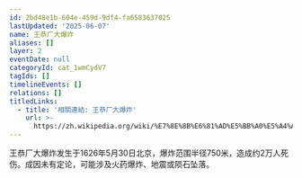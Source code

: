 ```yaml
---
id: 2bd48e1b-604e-459d-9df4-fa6583637025
lastUpdated: '2025-06-07'
name: 王恭厂大爆炸
aliases: []
layer: 2
eventDate: null
categoryId: cat_1wmCydV7
tagIds: []
timelineEvents: []
relations: []
titledLinks:
  - title: '相關連結: 王恭厂大爆炸'
    url: >-
      https://zh.wikipedia.org/wiki/%E7%8E%8B%E6%81%AD%E5%BB%A0%E5%A4%A7%E7%88%86%E7%82%B8
---
```

王恭厂大爆炸发生于1626年5月30日北京，爆炸范围半径750米，造成约2万人死伤。成因未有定论，可能涉及火药爆炸、地震或陨石坠落。
